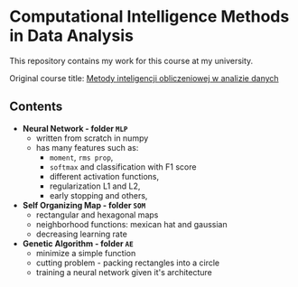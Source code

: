 # Computational Intelligence Methods in Data Analysis 

This repository contains my work for this course at my university.

Original course title: [Metody inteligencji obliczeniowej w analizie danych](https://usosweb.usos.pw.edu.pl/kontroler.php?_action=katalog2%2Fprzedmioty%2FpokazPrzedmiot&prz_kod=1120-DS000-ISP-0362&callback=g_8226b11d&lang=en)

## Contents

- **Neural Network - folder `MLP`**
  - written from scratch in numpy 
  - has many features such as:
    - `moment`, `rms prop`,
    - `softmax` and classification with F1 score
    - different activation functions, 
    - regularization L1 and L2, 
    - early stopping and others,
- **Self Organizing Map - folder `SOM`**
  - rectangular and hexagonal maps
  - neighborhood functions: mexican hat and gaussian
  - decreasing learning rate
- **Genetic Algorithm - folder `AE`**
  - minimize a simple function
  - cutting problem - packing rectangles into a circle
  - training a neural network given it's architecture
